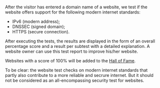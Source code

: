 After the visitor has entered a domain name of a website, we test if the website offers support for the following modern internet standards:
* IPv6 (modern address);
* DNSSEC (signed domain);
* HTTPS (secure connection). 

After executing the tests, the results are displayed in the form of an overall percentage score and a result per subtest with a detailed explanation. A website owner can use this test report to improve his/her website.

Websites with a score of 100% will be added to the [Hall of Fame](/halloffame/). 

To be clear: the website test checks on modern internet standards that partly also contribute to a more reliable and secrure internet. But it should not be considered as an all-encompassing security test for websites.
